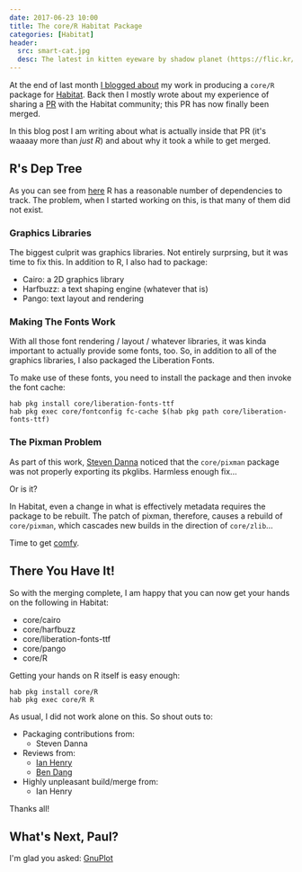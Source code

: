 ```yaml
---
date: 2017-06-23 10:00
title: The core/R Habitat Package
categories: [Habitat]
header:
  src: smart-cat.jpg
  desc: The latest in kitten eyeware by shadow planet (https://flic.kr/p/7fA7wr)
---
```

At the end of last month [I blogged
about](http://baggerspion.net/2017/05/habitat-R/) my work in producing
a `core/R` package for [Habitat](https://www.habitat.sh). Back then I
mostly wrote about my experience of sharing a
[PR](https://github.com/habitat-sh/core-plans/pull/571) with the
Habitat community; this PR has now finally been merged.

In this blog post I am writing about what is actually inside that PR
(it's waaaay more than _just R_) and about why it took a while to get
merged.

## R's Dep Tree

As you can see from
[here](https://github.com/habitat-sh/core-plans/blob/master/R/plan.sh)
R has a reasonable number of dependencies to track. The problem, when
I started working on this, is that many of them did not exist.

### Graphics Libraries

The biggest culprit was graphics libraries. Not entirely
surprsing, but it was time to fix this. In addition to R, I also had
to package:

- Cairo: a 2D graphics library
- Harfbuzz: a text shaping engine (whatever that is)
- Pango: text layout and rendering


### Making The Fonts Work

With all those font rendering / layout / whatever libraries, it was
kinda important to actually provide some fonts, too. So, in addition
to all of the graphics libraries, I also packaged the Liberation
Fonts.

To make use of these fonts, you need to install the package and then
invoke the font cache:

```
hab pkg install core/liberation-fonts-ttf
hab pkg exec core/fontconfig fc-cache $(hab pkg path core/liberation-fonts-ttf)
```

### The Pixman Problem

As part of this work, [Steven Danna](https://github.com/stevendanna)
noticed that the `core/pixman` package was not properly exporting its
pkglibs. Harmless enough fix...

Or is it?

In Habitat, even a change in what is effectively metadata requires the
package to be rebuilt. The patch of pixman, therefore, causes a
rebuild of `core/pixman`, which cascades new builds in the direction
of `core/zlib`...

Time to get
[comfy](https://habitat-sh.slack.com/archives/C0VBY57UP/p1497284860638662?thread_ts=1497271708.805488&cid=C0VBY57UP).

## There You Have It!

So with the merging complete, I am happy that you can now get your
hands on the following in Habitat:

- core/cairo
- core/harfbuzz
- core/liberation-fonts-ttf
- core/pango
- core/R

Getting your hands on R itself is easy enough:

```
hab pkg install core/R
hab pkg exec core/R R
```

As usual, I did not work alone on this. So shout outs to:

- Packaging contributions from:
  - Steven Danna
- Reviews from:
  - [Ian Henry](https://github.com/eeyun)
  - [Ben Dang](https://github.com/bdangit)
- Highly unpleasant build/merge from:
  - Ian Henry

Thanks all!

## What's Next, Paul?

I'm glad you asked: [GnuPlot](http://www.gnuplot.info)
